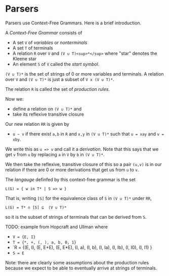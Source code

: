 # Parsers

Parsers use Context-Free Grammars. Here is a brief introduction.

A _Context-Free Grammar_ consists of

* A set `V` of _variables_ or _nonterminals_
* A set `T` of terminals
* A relation `R` over `V` and `(V ∪ T)<sup>*</sup>` where "star" denotes the Kleene star
* An element `S` of `V` called the _start symbol_.

`(V ∪ T)*` is the set of strings of 0 or more variables and terminals.
A relation over `V` and `(V ∪ T)*` is just a subset of `V x (V ∪ T)*`.

The relation `R` is called the set of _production rules_.

Now we:

* define a relation on `(V ∪ T)*` and
* take its reflexive transitive closure

Our new relation `RR` is given by

* `u ~ v` if there exist `a,b` in `R` and `x,y` in `(V ∪ T)*`
  such that `u = xay` and `v = xby`.

We write this as `u => v` and call it a _derivation_.
Note that this says that we get `v` from `u`
by replacing `a` in `V` by `b` in `(V ∪ T)*`.

We then take the reflexive, transitive closure of this so a pair `(u,v)` is
in our relation if there are 0 or more derivations that get us from `u` to `v`.

The _langauge_ definfed by this context-free grammar is the set

```L(G) = { w in T* | S => w }```

That is, writing `[S]` for the equivalence class of `S` in `(V ∪ T)*` under `RR`,

```L(G) = T* ∩ [S] ⊆  (V ∪ T)*```

so it is the subset of strings of terminals that can be derived from `S`.

TODO: example from Hopcraft and Ullman where
* `V = {E, I}`
* `T = {*, +, (, ), a, b, 0, 1}`
* `R = {(E, I), (E, E+E), (E, E*E), (I, a), (I, b), (I, Ia), (I, Ib), (I, I0), (I, I1) }
* `S = E`

Note: there are clearly some assumptions about the production rules because we
expect to be able to eventually arrive at strings of terminals.
